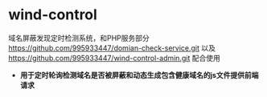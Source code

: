 # wind-control
域名屏蔽发现定时检测系统，和PHP服务部分 https://github.com/995933447/domian-check-service.git 以及 https://github.com/995933447/wind-control-admin.git 配合使用

* **用于定时轮询检测域名是否被屏蔽和动态生成包含健康域名的js文件提供前端请求**
